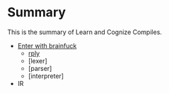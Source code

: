 # Summary
This is the summary of Learn and Cognize Compiles.

* [Enter with brainfuck](gitbook/I/README.md)
    * [rply](gitbook/I/rply.md)
    * [lexer]
    * [parser]
    * [interpreter]
* IR
